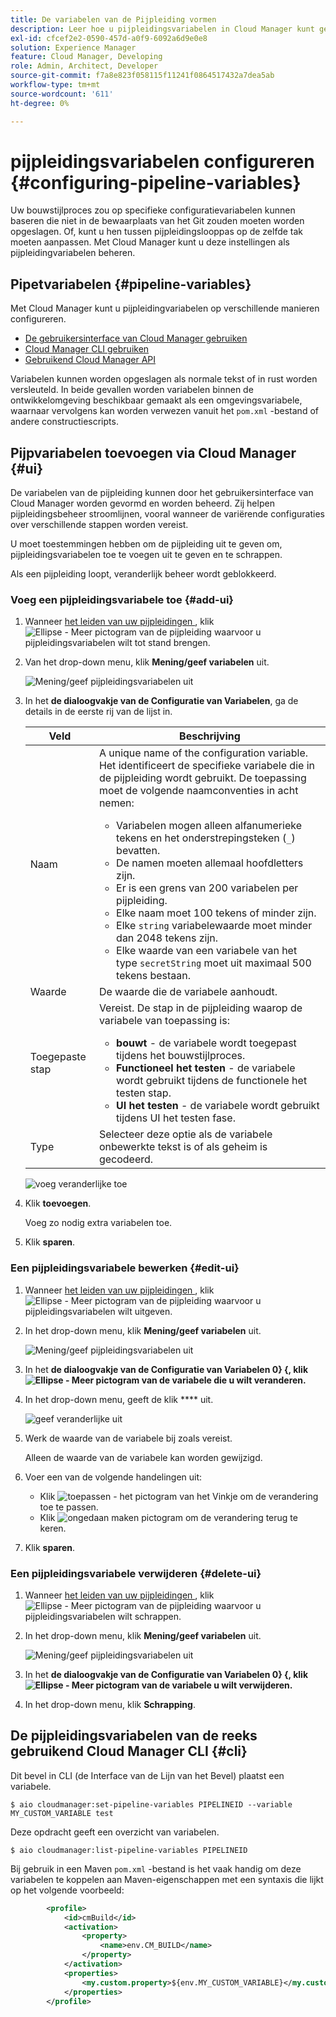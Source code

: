```yaml
---
title: De variabelen van de Pijpleiding vormen
description: Leer hoe u pijpleidingsvariabelen in Cloud Manager kunt gebruiken om specifieke configuratievariabelen voor uw bouwstijl te beheren.
exl-id: cfcef2e2-0590-457d-a0f9-6092a6d9e0e8
solution: Experience Manager
feature: Cloud Manager, Developing
role: Admin, Architect, Developer
source-git-commit: f7a8e823f058115f11241f0864517432a7dea5ab
workflow-type: tm+mt
source-wordcount: '611'
ht-degree: 0%

---
```


# pijpleidingsvariabelen configureren {#configuring-pipeline-variables}

Uw bouwstijlproces zou op specifieke configuratievariabelen kunnen baseren die niet in de bewaarplaats van het Git zouden moeten worden opgeslagen. Of, kunt u hen tussen pijpleidingslooppas op de zelfde tak moeten aanpassen. Met Cloud Manager kunt u deze instellingen als pijpleidingvariabelen beheren.

## Pipetvariabelen {#pipeline-variables}

Met Cloud Manager kunt u pijpleidingvariabelen op verschillende manieren configureren.

* [De gebruikersinterface van Cloud Manager gebruiken](#ui)
* [Cloud Manager CLI gebruiken](#cli)
* [ Gebruikend Cloud Manager API ](https://developer.adobe.com/experience-cloud/cloud-manager/reference/api/#tag/Variables/operation/getPipelineVariables)

Variabelen kunnen worden opgeslagen als normale tekst of in rust worden versleuteld. In beide gevallen worden variabelen binnen de ontwikkelomgeving beschikbaar gemaakt als een omgevingsvariabele, waarnaar vervolgens kan worden verwezen vanuit het `pom.xml` -bestand of andere constructiescripts.

## Pijpvariabelen toevoegen via Cloud Manager {#ui}

De variabelen van de pijpleiding kunnen door het gebruikersinterface van Cloud Manager worden gevormd en worden beheerd. Zij helpen pijpleidingsbeheer stroomlijnen, vooral wanneer de variërende configuraties over verschillende stappen worden vereist.

U moet toestemmingen hebben om de pijpleiding uit te geven om, pijpleidingsvariabelen toe te voegen uit te geven en te schrappen.

Als een pijpleiding loopt, veranderlijk beheer wordt geblokkeerd.

### Voeg een pijpleidingsvariabele toe {#add-ui}

1. Wanneer [ het leiden van uw pijpleidingen ](/help/implementing/cloud-manager/configuring-pipelines/managing-pipelines.md), klik ![ Ellipse - Meer pictogram ](https://spectrum.adobe.com/static/icons/workflow_18/Smock_More_18_N.svg) van de pijpleiding waarvoor u pijpleidingsvariabelen wilt tot stand brengen.

1. Van het drop-down menu, klik **Mening/geef variabelen** uit.

   ![ Mening/geef pijpleidingsvariabelen ](/help/implementing/cloud-manager/assets/pipeline-variables-view-edit.png) uit

1. In het **de dialoogvakje van de Configuratie van Variabelen**, ga de details in de eerste rij van de lijst in.

   | Veld | Beschrijving |
   | --- | --- |
   | Naam | A unique name of the configuration variable. Het identificeert de specifieke variabele die in de pijpleiding wordt gebruikt. De toepassing moet de volgende naamconventies in acht nemen:<ul><li>Variabelen mogen alleen alfanumerieke tekens en het onderstrepingsteken (`_`) bevatten.</li><li>De namen moeten allemaal hoofdletters zijn.</li><li>Er is een grens van 200 variabelen per pijpleiding.</li><li>Elke naam moet 100 tekens of minder zijn.</li><li>Elke `string` variabelewaarde moet minder dan 2048 tekens zijn.</li><li>Elke waarde van een variabele van het type `secretString` moet uit maximaal 500 tekens bestaan.</li></ul> |
   | Waarde | De waarde die de variabele aanhoudt. |
   | Toegepaste stap | Vereist. De stap in de pijpleiding waarop de variabele van toepassing is:<ul><li>**bouwt** - de variabele wordt toegepast tijdens het bouwstijlproces.</li><li>**Functioneel het testen** - de variabele wordt gebruikt tijdens de functionele het testen stap.</li><li>**UI het testen** - de variabele wordt gebruikt tijdens UI het testen fase.</li></ul> |
   | Type | Selecteer deze optie als de variabele onbewerkte tekst is of als geheim is gecodeerd. |

   ![ voeg veranderlijke ](/help/implementing/cloud-manager/assets/pipeline-variables-add-variable.png) toe

1. Klik **toevoegen**.

   Voeg zo nodig extra variabelen toe.

1. Klik **sparen**.

### Een pijpleidingsvariabele bewerken {#edit-ui}

1. Wanneer [ het leiden van uw pijpleidingen ](/help/implementing/cloud-manager/configuring-pipelines/managing-pipelines.md), klik ![ Ellipse - Meer pictogram ](https://spectrum.adobe.com/static/icons/workflow_18/Smock_More_18_N.svg) van de pijpleiding waarvoor u pijpleidingsvariabelen wilt uitgeven.

1. In het drop-down menu, klik **Mening/geef variabelen** uit.

   ![ Mening/geef pijpleidingsvariabelen ](/help/implementing/cloud-manager/assets/pipeline-variables-view-edit.png) uit

1. In het **de dialoogvakje van de Configuratie van Variabelen 0} {, klik ![ Ellipse - Meer pictogram ](https://spectrum.adobe.com/static/icons/workflow_18/Smock_More_18_N.svg) van de variabele die u wilt veranderen.**

1. In het drop-down menu, geeft de klik **** uit.

   ![ geef veranderlijke ](/help/implementing/cloud-manager/assets/pipeline-variables-edit.png) uit

1. Werk de waarde van de variabele bij zoals vereist.

   Alleen de waarde van de variabele kan worden gewijzigd.

1. Voer een van de volgende handelingen uit:

   * Klik ![ toepassen - het pictogram van het Vinkje ](https://spectrum.adobe.com/static/icons/workflow_18/Smock_Checkmark_18_N.svg) om de verandering toe te passen.
   * Klik ![ ongedaan maken pictogram ](https://spectrum.adobe.com/static/icons/workflow_18/Smock_Undo_18_N.svg) om de verandering terug te keren.

1. Klik **sparen**.

### Een pijpleidingsvariabele verwijderen {#delete-ui}

1. Wanneer [ het leiden van uw pijpleidingen ](/help/implementing/cloud-manager/configuring-pipelines/managing-pipelines.md), klik ![ Ellipse - Meer pictogram ](https://spectrum.adobe.com/static/icons/workflow_18/Smock_More_18_N.svg) van de pijpleiding waarvoor u pijpleidingsvariabelen wilt schrappen.

1. In het drop-down menu, klik **Mening/geef variabelen** uit.

   ![ Mening/geef pijpleidingsvariabelen ](/help/implementing/cloud-manager/assets/pipeline-variables-view-edit.png) uit

1. In het **de dialoogvakje van de Configuratie van Variabelen 0} {, klik ![ Ellipse - Meer pictogram ](https://spectrum.adobe.com/static/icons/workflow_18/Smock_More_18_N.svg) van de variabele u wilt verwijderen.**

1. In het drop-down menu, klik **Schrapping**.


## De pijpleidingsvariabelen van de reeks gebruikend Cloud Manager CLI {#cli}

Dit bevel in CLI (de Interface van de Lijn van het Bevel) plaatst een variabele.

```shell
$ aio cloudmanager:set-pipeline-variables PIPELINEID --variable MY_CUSTOM_VARIABLE test
```

Deze opdracht geeft een overzicht van variabelen.

```shell
$ aio cloudmanager:list-pipeline-variables PIPELINEID
```

Bij gebruik in een Maven `pom.xml` -bestand is het vaak handig om deze variabelen te koppelen aan Maven-eigenschappen met een syntaxis die lijkt op het volgende voorbeeld:

```xml
        <profile>
            <id>cmBuild</id>
            <activation>
                <property>
                    <name>env.CM_BUILD</name>
                </property>
            </activation>
            <properties>
                <my.custom.property>${env.MY_CUSTOM_VARIABLE}</my.custom.property> 
            </properties>
        </profile>
```

